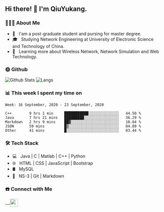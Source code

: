 <h2> Hi there! 👋 I'm QiuYukang.</h2>

<h3> 👨🏻‍💻 About Me </h3>

- 💼 &nbsp; I'am a post-graduate student and pursing for master degree.
- 🎓 &nbsp; Studying Network Engineering at University of Electronic Science and Technology of China.
- 🌱 &nbsp; Learning more about Wireless Network, Network Simulation and Web Technology.

<h3> 🌞 Github</h3>

![Github Stats](https://github-readme-stats-beta-lovat.vercel.app/api?username=QiuYukang&count_private=true&show_icons=true&hide=stars)
![Langs](https://github-readme-stats-beta-lovat.vercel.app/api/top-langs/?username=QiuYukang&count_private=true&layout=compact)

<h3> 📊 This week I spent my time on</h3>

<!--START_SECTION:waka-->
```text
Week: 16 September, 2020 - 23 September, 2020

C++        9 hrs 1 min     ███████████░░░░░░░░░░░░░░   44.50 % 
Java       7 hrs 21 mins   █████████░░░░░░░░░░░░░░░░   36.29 % 
Markdown   2 hrs 9 mins    ██▓░░░░░░░░░░░░░░░░░░░░░░   10.64 % 
JSON       59 mins         █▒░░░░░░░░░░░░░░░░░░░░░░░   04.89 % 
Other      41 mins         █░░░░░░░░░░░░░░░░░░░░░░░░   03.44 % 
```
<!--END_SECTION:waka-->

<h3>🛠 Tech Stack</h3>

- 💻 &nbsp; Java | C | Matlab | C++ | Python
- 🌐 &nbsp; HTML | CSS | JavaScript | Bootstrap
- 🛢  &nbsp; MySQL
- 🔧 &nbsp; NS-3 | Git | Markdown

<h3> ☎️ Connect with Me </h3>

<a href="mailto:b612n@qq.com">
   &nbsp;  &nbsp;
  <img align="center" width="26px" src="https://github.com/TheDudeThatCode/TheDudeThatCode/blob/master/Assets/Gmail.svg" />
</a>
